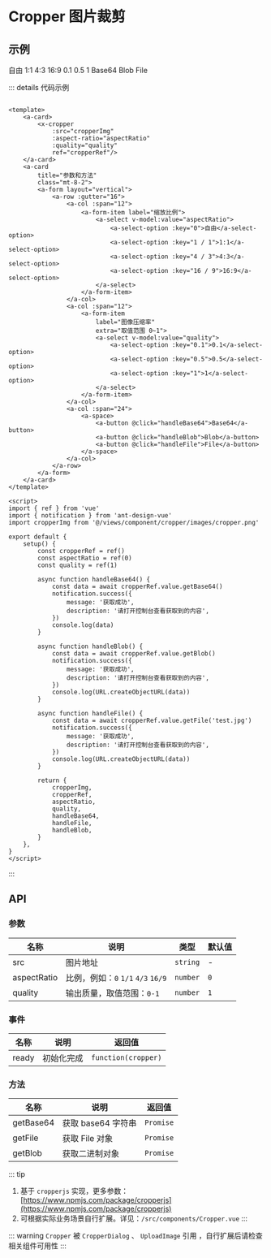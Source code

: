 # Cropper 图片裁剪

## 示例

<a-card>
    <x-cropper
        :src="cropperImg"
        :aspect-ratio="aspectRatio"
        :quality="quality"
        ref="cropperRef"/>
</a-card>
<a-card
    title="参数和方法"
    class="mt-8-2">
    <a-form layout="vertical">
        <a-row :gutter="16">
            <a-col :span="12">
                <a-form-item label="缩放比例">
                    <a-select v-model:value="aspectRatio">
                        <a-select-option :key="0">自由</a-select-option>
                        <a-select-option :key="1 / 1">1:1</a-select-option>
                        <a-select-option :key="4 / 3">4:3</a-select-option>
                        <a-select-option :key="16 / 9">16:9</a-select-option>
                    </a-select>
                </a-form-item>
            </a-col>
            <a-col :span="12">
                <a-form-item
                    label="图像压缩率"
                    extra="取值范围 0~1">
                    <a-select v-model:value="quality">
                        <a-select-option :key="0.1">0.1</a-select-option>
                        <a-select-option :key="0.5">0.5</a-select-option>
                        <a-select-option :key="1">1</a-select-option>
                    </a-select>
                </a-form-item>
            </a-col>
            <a-col :span="24">
                <a-space>
                    <a-button @click="handleBase64">Base64</a-button>
                    <a-button @click="handleBlob">Blob</a-button>
                    <a-button @click="handleFile">File</a-button>
                </a-space>
            </a-col>
        </a-row>
    </a-form>
</a-card>

::: details 代码示例

```vue

<template>
    <a-card>
        <x-cropper
            :src="cropperImg"
            :aspect-ratio="aspectRatio"
            :quality="quality"
            ref="cropperRef"/>
    </a-card>
    <a-card
        title="参数和方法"
        class="mt-8-2">
        <a-form layout="vertical">
            <a-row :gutter="16">
                <a-col :span="12">
                    <a-form-item label="缩放比例">
                        <a-select v-model:value="aspectRatio">
                            <a-select-option :key="0">自由</a-select-option>
                            <a-select-option :key="1 / 1">1:1</a-select-option>
                            <a-select-option :key="4 / 3">4:3</a-select-option>
                            <a-select-option :key="16 / 9">16:9</a-select-option>
                        </a-select>
                    </a-form-item>
                </a-col>
                <a-col :span="12">
                    <a-form-item
                        label="图像压缩率"
                        extra="取值范围 0~1">
                        <a-select v-model:value="quality">
                            <a-select-option :key="0.1">0.1</a-select-option>
                            <a-select-option :key="0.5">0.5</a-select-option>
                            <a-select-option :key="1">1</a-select-option>
                        </a-select>
                    </a-form-item>
                </a-col>
                <a-col :span="24">
                    <a-space>
                        <a-button @click="handleBase64">Base64</a-button>
                        <a-button @click="handleBlob">Blob</a-button>
                        <a-button @click="handleFile">File</a-button>
                    </a-space>
                </a-col>
            </a-row>
        </a-form>
    </a-card>
</template>

<script>
import { ref } from 'vue'
import { notification } from 'ant-design-vue'
import cropperImg from '@/views/component/cropper/images/cropper.png'

export default {
    setup() {
        const cropperRef = ref()
        const aspectRatio = ref(0)
        const quality = ref(1)

        async function handleBase64() {
            const data = await cropperRef.value.getBase64()
            notification.success({
                message: '获取成功',
                description: '请打开控制台查看获取到的内容',
            })
            console.log(data)
        }

        async function handleBlob() {
            const data = await cropperRef.value.getBlob()
            notification.success({
                message: '获取成功',
                description: '请打开控制台查看获取到的内容',
            })
            console.log(URL.createObjectURL(data))
        }

        async function handleFile() {
            const data = await cropperRef.value.getFile('test.jpg')
            notification.success({
                message: '获取成功',
                description: '请打开控制台查看获取到的内容',
            })
            console.log(URL.createObjectURL(data))
        }

        return {
            cropperImg,
            cropperRef,
            aspectRatio,
            quality,
            handleBase64,
            handleFile,
            handleBlob,
        }
    },
}
</script>
```

:::

## API

### 参数

| 名称          | 说明                           | 类型       | 默认值 |
|-------------|------------------------------|----------|-----|
| src         | 图片地址                         | `string` | -   |
| aspectRatio | 比例，例如：`0` `1/1` `4/3` `16/9` | `number` | `0` |
| quality     | 输出质量，取值范围：`0-1`              | `number` | `1` |

### 事件

| 名称    | 说明    | 返回值                 |
|-------|-------|---------------------|
| ready | 初始化完成 | `function(cropper)` |

### 方法

| 名称        | 说明            | 返回值       |
|-----------|---------------|-----------|
| getBase64 | 获取 base64 字符串 | `Promise` |
| getFile   | 获取 File 对象    | `Promise` |
| getBlob   | 获取二进制对象       | `Promise` |

::: tip

1. 基于 `cropperjs` 实现，更多参数：[https://www.npmjs.com/package/cropperjs](https://www.npmjs.com/package/cropperjs)
2. 可根据实际业务场景自行扩展。详见：`/src/components/Cropper.vue`
   :::

::: warning
`Cropper` 被 `CropperDialog` 、 `UploadImage` 引用 ，自行扩展后请检查相关组件可用性
:::

<script setup>
import { ref } from 'vue';
import { notification, message } from 'ant-design-vue';
import cropperImg from '@/views/component/cropper/images/cropper.png';

const cropperRef = ref();
const cropper = ref(null);
const aspectRatio = ref(0);
const quality = ref(1);

async function handleBase64() {
    const data = await cropperRef.value.getBase64();
    notification.success({
        message: '获取成功',
        description: '请打开控制台查看获取到的内容'
    });
    console.log(data);
}

async function handleBlob() {
    const data = await cropperRef.value.getBlob();
    notification.success({
        message: '获取成功',
        description: '请打开控制台查看获取到的内容'
    });
    console.log(URL.createObjectURL(data));
}

async function handleFile() {
    const data = await cropperRef.value.getFile('test.jpg')
    notification.success({
        message: '获取成功',
        description: '请打开控制台查看获取到的内容'
    });
    console.log(URL.createObjectURL(data));
}

function onReady(_cropper){
    cropper.value = _cropper
}

function handleReset(){
    cropper.value.reset();
    message.success('重置成功');
}
</script>
